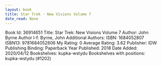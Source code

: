 ```yaml
---
layout: book
title: Star Trek - New Visions Volume 7
date_read: None
---
```


Book Id: 36914651
Title: Star Trek: New Visions Volume 7
Author: John Byrne
Author l-f: Byrne, John
Additional Authors: 
ISBN: 1684052807
ISBN13: 9781684052806
My Rating: 0
Average Rating: 3.62
Publisher: IDW Publishing
Binding: Paperback
Year Published: 2018
Date Added: 2020/04/12
Bookshelves: kupka-wstydu
Bookshelves with positions: kupka-wstydu (#1202)

